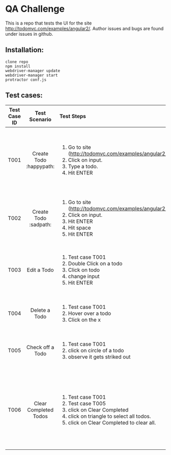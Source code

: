 # QA Challenge
This is a repo that tests the UI for the site http://todomvc.com/examples/angular2/. Author issues and bugs are found under issues in github.

## Installation:
	clone repo
	npm install
	webdriver-manager update
	webdriver-manager start
	protractor conf.js

## Test cases:

| Test Case ID  | Test Scenario | Test Steps | Test Data | Expected | Actual | Pass/Fail |
|:-------------:|:-------------:|:----------|:---------:|:--------:|:------:|:---------:|
| T001		| Create Todo :happypath: | <ol><li>Go to site (http://todomvc.com/examples/angular2/)</li><li>Click on input.</li><li>Type a todo.</li><li>Hit ENTER</li></ol> | input = {normal length, long length, weird characters, space before characters} | Todos are added to the page. | As Expected | Pass |
| T002	      	| Create Todo :sadpath:      |  <ol><li>Go to site (http://todomvc.com/examples/angular2/)</li><li>Click on input.</li><li>Hit ENTER</li><li>Hit space</li><li>Hit ENTER</li></ol> | input = {empty, empty string, only spaces} | Todos are not added to the page. | As Expected | Pass |
| T003          | Edit a Todo      |    <ol> <li> Test case T001</li> <li> Double Click on a todo</li> <li> Click on todo</li> <li> change input</li> <li> Hit ENTER</li></ol>| edit = {add characters, remove characters and change, remove characters} | Todos are edited except if they are an empty string. | As Expected | Pass |
| T004		| Delete a Todo | <ol> <li> Test case T001</li> <li> Hover over a todo</li> <li> Click on the x</li></ol> | T001 | Todos are deleted when the x is clicked. | As Expected | Pass |
| T005	      	| Check off a Todo      |   <ol> <li> Test case T001</li> <li> click on circle of a todo</li> <li> observe it gets striked out</li></ol> | T001 | Todos are marked as complete when the circle is clicked. | As Expected | Pass |
| T006          | Clear Completed Todos      |   <ol> <li> Test case T001</li> <li> Test case T005</li> <li> click on Clear Completed</li> <li> click on triangle to select all todos.</li> <li> click on Clear Completed to clear all.</li></ol> | T001 | Todos are marked as complete when the triangle is clicked and removed when Clear Completed is clicked. | As Expected | Pass |
